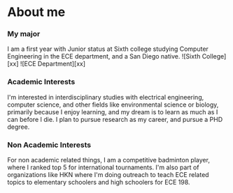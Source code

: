 # About me
### My major
I am a first year with Junior status at Sixth college studying Computer Engineering in the ECE department, and a San Diego native.
![Sixth College][xx]
![ECE Department][xx]
### Academic Interests
I'm interested in interdisciplinary studies with electrical engineering, computer science, and other fields like environmental science or biology, primarily because I enjoy learning, and my dream is to learn as much as I can before I die. I plan to pursue research as my career, and pursue a PHD degree. 
### Non Academic Interests
For non academic related things, I am a competitive badminton player, where I ranked top 5 for international tournaments. I'm also part of organizations like HKN where I'm doing outreach to teach ECE related topics to elementary schoolers and high schoolers for ECE 198.
